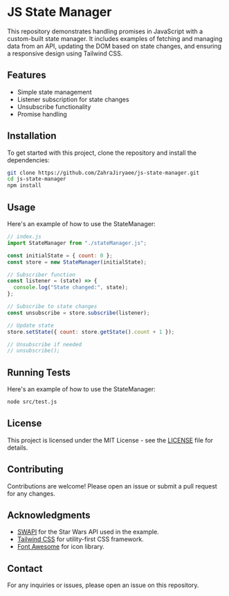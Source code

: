 # JS State Manager

This repository demonstrates handling promises in JavaScript with a custom-built state manager. It includes examples of fetching and managing data from an API, updating the DOM based on state changes, and ensuring a responsive design using Tailwind CSS.

## Features

- Simple state management
- Listener subscription for state changes
- Unsubscribe functionality
- Promise handling

## Installation

To get started with this project, clone the repository and install the dependencies:

```bash
git clone https://github.com/ZahraJiryaee/js-state-manager.git
cd js-state-manager
npm install
```

## Usage

Here's an example of how to use the StateManager:

```js
// index.js
import StateManager from "./stateManager.js";

const initialState = { count: 0 };
const store = new StateManager(initialState);

// Subscriber function
const listener = (state) => {
  console.log("State changed:", state);
};

// Subscribe to state changes
const unsubscribe = store.subscribe(listener);

// Update state
store.setState({ count: store.getState().count + 1 });

// Unsubscribe if needed
// unsubscribe();
```

## Running Tests

Here's an example of how to use the StateManager:

```bash
node src/test.js
```

## License

This project is licensed under the MIT License - see the [LICENSE](LICENSE) file for details.

## Contributing

Contributions are welcome! Please open an issue or submit a pull request for any changes.

## Acknowledgments

- [SWAPI](https://swapi.dev/) for the Star Wars API used in the example.
- [Tailwind CSS](https://tailwindcss.com/) for utility-first CSS framework.
- [Font Awesome](https://fontawesome.com/) for icon library.

## Contact

For any inquiries or issues, please open an issue on this repository.
